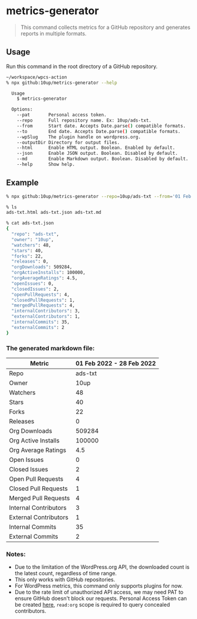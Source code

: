 # metrics-generator

> This command collects metrics for a GitHub repository and generates reports in multiple formats.

## Usage
Run this command in the root directory of a GitHub repository.

```sh
~/workspace/wpcs-action
% npx github:10up/metrics-generator --help

  Usage
    $ metrics-generator

  Options:
    --pat       Personal access token.
    --repo      Full repository name. Ex: 10up/ads-txt.
    --from      Start date. Accepts Date.parse() compatible formats.
    --to        End date. Accepts Date.parse() compatible formats.
    --wpSlug    The plugin handle on wordpress.org.
    --outputDir Directory for output files.
    --html      Enable HTML output. Boolean. Enabled by default.
    --json      Enable JSON output. Boolean. Disabled by default.
    --md        Enable Markdown output. Boolean. Disabled by default.
    --help      Show help.
```
## Example

```sh
% npx github:10up/metrics-generator --repo=10up/ads-txt --from='01 Feb 2022' --to='28 Feb 2022' --pat=<github_personal_access_token> --slug=ads-txt --md --json

% ls
ads-txt.html ads-txt.json ads-txt.md

% cat ads-txt.json
{
  "repo": "ads-txt",
  "owner": "10up",
  "watchers": 48,
  "stars": 40,
  "forks": 22,
  "releases": 0,
  "orgDownloads": 509284,
  "orgActiveInstalls": 100000,
  "orgAverageRatings": 4.5,
  "openIssues": 0,
  "closedIssues": 2,
  "openPullRequests": 4,
  "closedPullRequests": 1,
  "mergedPullRequests": 4,
  "internalContributors": 3,
  "externalContributors": 1,
  "internalCommits": 35,
  "externalCommits": 2
}
```
### The generated markdown file:
| Metric | 01 Feb 2022 - 28 Feb 2022 |
| --- | --- |
| Repo | ads-txt |
| Owner | 10up |
| Watchers | 48 |
| Stars | 40 |
| Forks | 22 |
| Releases | 0 |
| Org Downloads | 509284 |
| Org Active Installs | 100000 |
| Org Average Ratings | 4.5 |
| Open Issues | 0 |
| Closed Issues | 2 |
| Open Pull Requests | 4 |
| Closed Pull Requests | 1 |
| Merged Pull Requests | 4 |
| Internal Contributors | 3 |
| External Contributors | 1 |
| Internal Commits | 35 |
| External Commits | 2 |


### Notes:
- Due to the limitation of the WordPress.org API, the downloaded count is the latest count, regardless of time range.
- This only works with GitHub repositories.
- For WordPress metrics, this command only supports plugins for now.
- Due to the rate limit of unauthorized API access, we may need PAT to ensure GitHub doesn't block our requests. Personal Access Token can be created [here](https://github.com/settings/tokens), `read:org` scope is required to query concealed contributors.
